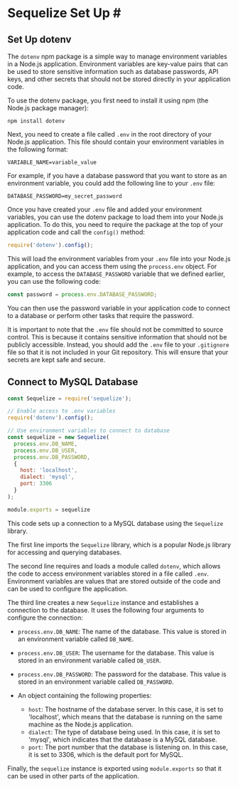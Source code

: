 # Sequelize Set Up # #

## Set Up dotenv ##

The `dotenv` npm package is a simple way to manage environment variables in a Node.js application. Environment variables are key-value pairs that can be used to store sensitive information such as database passwords, API keys, and other secrets that should not be stored directly in your application code.

To use the dotenv package, you first need to install it using npm (the Node.js package manager):

```
npm install dotenv
```

Next, you need to create a file called `.env` in the root directory of your Node.js application. This file should contain your environment variables in the following format:
```
VARIABLE_NAME=variable_value
```

For example, if you have a database password that you want to store as an environment variable, you could add the following line to your `.env` file:
```
DATABASE_PASSWORD=my_secret_password
```

Once you have created your `.env` file and added your environment variables, you can use the dotenv package to load them into your Node.js application. To do this, you need to require the package at the top of your application code and call the `config()` method:

```javascript
require('dotenv').config();
```

This will load the environment variables from your `.env` file into your Node.js application, and you can access them using the `process.env` object. For example, to access the `DATABASE_PASSWORD` variable that we defined earlier, you can use the following code:

```javascript
const password = process.env.DATABASE_PASSWORD;
```

You can then use the password variable in your application code to connect to a database or perform other tasks that require the password.

It is important to note that the `.env` file should not be committed to source control. This is because it contains sensitive information that should not be publicly accessible. Instead, you should add the `.env` file to your `.gitignore` file so that it is not included in your Git repository. This will ensure that your secrets are kept safe and secure.


## Connect to MySQL Database ##

```javascript
const Sequelize = require('sequelize');

// Enable access to .env variables
require('dotenv').config();

// Use environment variables to connect to database
const sequelize = new Sequelize(
  process.env.DB_NAME,
  process.env.DB_USER,
  process.env.DB_PASSWORD,
  {
    host: 'localhost',
    dialect: 'mysql',
    port: 3306
  }
);

module.exports = sequelize
```
This code sets up a connection to a MySQL database using the `Sequelize` library.

The first line imports the `Sequelize` library, which is a popular Node.js library for accessing and querying databases.

The second line requires and loads a module called `dotenv`, which allows the code to access environment variables stored in a file called `.env`. Environment variables are values that are stored outside of the code and can be used to configure the application.

The third line creates a new `Sequelize` instance and establishes a connection to the database. It uses the following four arguments to configure the connection:

* `process.env.DB_NAME`: The name of the database. This value is stored in an environment variable called `DB_NAME`.

* `process.env.DB_USER`: The username for the database. This value is stored in an environment variable called `DB_USER`.

* `process.env.DB_PASSWORD`: The password for the database. This value is stored in an environment variable called `DB_PASSWORD`.

* An object containing the following properties:

    * `host`: The hostname of the database server. In this case, it is set to 'localhost', which means that the database is running on the same machine as the Node.js application.
    * `dialect`: The type of database being used. In this case, it is set to 'mysql', which indicates that the database is a MySQL database.
    * `port`: The port number that the database is listening on. In this case, it is set to 3306, which is the default port for MySQL.  

Finally, the `sequelize` instance is exported using `module.exports` so that it can be used in other parts of the application.